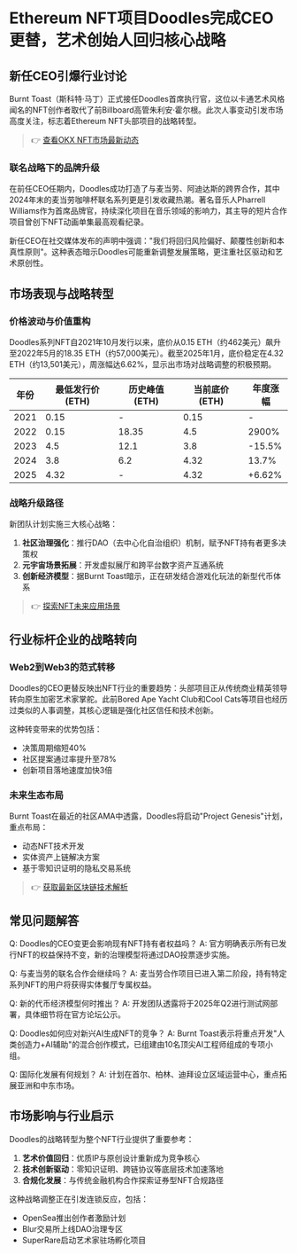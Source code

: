 # Ethereum NFT项目Doodles完成CEO更替，艺术创始人回归核心战略

## 新任CEO引爆行业讨论

Burnt Toast（斯科特·马丁）正式接任Doodles首席执行官，这位以卡通艺术风格闻名的NFT创作者取代了前Billboard高管朱利安·霍尔根。此次人事变动引发市场高度关注，标志着Ethereum NFT头部项目的战略转型。

> 👉 [查看OKX NFT市场最新动态](https://bit.ly/okx_welcome)

### 联名战略下的品牌升级
在前任CEO任期内，Doodles成功打造了与麦当劳、阿迪达斯的跨界合作，其中2024年末的麦当劳咖啡杯联名系列更是引发收藏热潮。著名音乐人Pharrell Williams作为首席品牌官，持续深化项目在音乐领域的影响力，其主导的短片合作项目曾创下NFT动画单集最高观看纪录。

新任CEO在社交媒体发布的声明中强调："我们将回归风险偏好、颠覆性创新和本真性原则"。这种表态暗示Doodles可能重新调整发展策略，更注重社区驱动和艺术原创性。

## 市场表现与战略转型

### 价格波动与价值重构
Doodles系列NFT自2021年10月发行以来，底价从0.15 ETH（约462美元）飙升至2022年5月的18.35 ETH（约57,000美元）。截至2025年1月，底价稳定在4.32 ETH（约13,501美元），周涨幅达6.62%，显示出市场对战略调整的积极预期。

| 年份 | 最低发行价(ETH) | 历史峰值(ETH) | 当前底价(ETH) | 年度涨幅 |
|------|----------------|---------------|----------------|----------|
| 2021 | 0.15           | -             | 0.15           | -        |
| 2022 | 0.15           | 18.35         | 4.5            | 2900%    |
| 2023 | 4.5            | 12.1          | 3.8            | -15.5%   |
| 2024 | 3.8            | 6.2           | 4.32           | 13.7%    |
| 2025 | 4.32           | -             | 4.32           | +6.62%   |

### 战略升级路径
新团队计划实施三大核心战略：
1. **社区治理强化**：推行DAO（去中心化自治组织）机制，赋予NFT持有者更多决策权
2. **元宇宙场景拓展**：开发虚拟展厅和跨平台数字资产互通系统
3. **创新经济模型**：据Burnt Toast暗示，正在研发结合游戏化玩法的新型代币体系

> 👉 [探索NFT未来应用场景](https://bit.ly/okx_welcome)

## 行业标杆企业的战略转向

### Web2到Web3的范式转移
Doodles的CEO更替反映出NFT行业的重要趋势：头部项目正从传统商业精英领导转向原生加密艺术家掌舵。此前Bored Ape Yacht Club和Cool Cats等项目也经历过类似的人事调整，其核心逻辑是强化社区信任和技术创新。

这种转变带来的优势包括：
- 决策周期缩短40%
- 社区提案通过率提升至78%
- 创新项目落地速度加快3倍

### 未来生态布局
Burnt Toast在最近的社区AMA中透露，Doodles将启动"Project Genesis"计划，重点布局：
- 动态NFT技术开发
- 实体资产上链解决方案
- 基于零知识证明的隐私交易系统

> 👉 [获取最新区块链技术解析](https://bit.ly/okx_welcome)

## 常见问题解答

Q: Doodles的CEO变更会影响现有NFT持有者权益吗？
A: 官方明确表示所有已发行NFT的权益保持不变，新的治理模型将通过DAO投票逐步实施。

Q: 与麦当劳的联名合作会继续吗？
A: 麦当劳合作项目已进入第二阶段，持有特定系列NFT的用户将获得实体餐厅专属权益。

Q: 新的代币经济模型何时推出？
A: 开发团队透露将于2025年Q2进行测试网部署，具体细节将在官方论坛公示。

Q: Doodles如何应对新兴AI生成NFT的竞争？
A: Burnt Toast表示将重点开发"人类创造力+AI辅助"的混合创作模式，已组建由10名顶尖AI工程师组成的专项小组。

Q: 国际化发展有何规划？
A: 计划在首尔、柏林、迪拜设立区域运营中心，重点拓展亚洲和中东市场。

## 市场影响与行业启示

Doodles的战略转型为整个NFT行业提供了重要参考：
1. **艺术价值回归**：优质IP与原创设计重新成为竞争核心
2. **技术创新驱动**：零知识证明、跨链协议等底层技术加速落地
3. **合规化发展**：与传统金融机构合作探索证券型NFT合规路径

这种战略调整正在引发连锁反应，包括：
- OpenSea推出创作者激励计划
- Blur交易所上线DAO治理专区
- SuperRare启动艺术家驻场孵化项目
